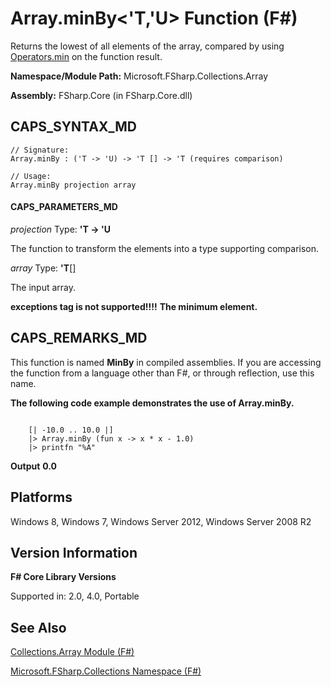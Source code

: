 # Array.minBy<'T,'U> Function (F#)

Returns the lowest of all elements of the array, compared by using [Operators.min](http://msdn.microsoft.com/en-us/library/adea4fd7-bfad-4834-989c-7878aca81fed) on the function result.

**Namespace/Module Path:** Microsoft.FSharp.Collections.Array

**Assembly:** FSharp.Core (in FSharp.Core.dll)


## CAPS_SYNTAX_MD

```
// Signature:
Array.minBy : ('T -> 'U) -> 'T [] -> 'T (requires comparison)

// Usage:
Array.minBy projection array
```

#### CAPS_PARAMETERS_MD
*projection*
Type: **'T -&gt; 'U**


The function to transform the elements into a type supporting comparison.


*array*
Type: **'T**[[]](http://msdn.microsoft.com/en-us/library/def20292-9aae-4596-9275-b94e594f8493)


The input array.



**exceptions tag is not supported!!!!**
**The minimum element.**
## CAPS_REMARKS_MD
This function is named **MinBy** in compiled assemblies. If you are accessing the function from a language other than F#, or through reflection, use this name.

**The following code example demonstrates the use of Array.minBy.**
```

    [| -10.0 .. 10.0 |]
    |> Array.minBy (fun x -> x * x - 1.0)
    |> printfn "%A"
```

**Output**
**0.0**
## Platforms
Windows 8, Windows 7, Windows Server 2012, Windows Server 2008 R2


## Version Information
**F# Core Library Versions**

Supported in: 2.0, 4.0, Portable




## See Also
[Collections.Array Module &#40;F&#35;&#41;](Collections.Array+Module+%28F%23%29.md)

[Microsoft.FSharp.Collections Namespace &#40;F&#35;&#41;](Microsoft.FSharp.Collections+Namespace+%28F%23%29.md)

